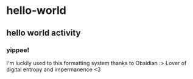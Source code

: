 # hello-world
## hello world activity
### yippee!
I'm luckily used to this formatting system thanks to Obsidian :>
Lover of digital entropy and impermanence <3
